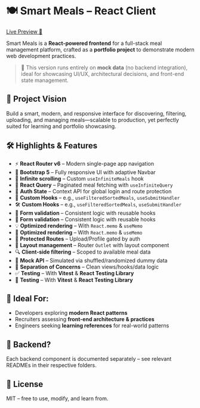 # 🍽️ Smart Meals – React Client

[Live Preview 🚀](https://smartmeal-preview.netlify.app/)

Smart Meals is a **React-powered frontend** for a full-stack meal management platform, crafted as a **portfolio project** to demonstrate modern web development practices.

> 🔌 This version runs entirely on **mock data** (no backend integration), ideal for showcasing UI/UX, architectural decisions, and front-end state management.

## 🎯 Project Vision

Build a smart, modern, and responsive interface for discovering, filtering, uploading, and managing meals—scalable to production, yet perfectly suited for learning and portfolio showcasing.

## 🛠️ Highlights & Features

- ⚡ **React Router v6** – Modern single-page app navigation
- 📱 **Bootstrap 5** – Fully responsive UI with adaptive Navbar
- 🔄 **Infinite scrolling** – Custom `useInfiniteMeals` hook
- 📡 **React Query** – Paginated meal fetching with `useInfiniteQuery`
- 🧾 **Auth State** – Context API for global login and route protection
- 🧰 **Custom Hooks** – e.g., `useFilteredSortedMeals`, `useSubmitHandler`
- 🛠️ **Custom Hooks** – e.g., `useFilteredSortedMeals`, `useSubmitHandler`
- 📝 **Form validation** – Consistent logic with reusable hooks
- 🧮 **Form validation** – Consistent logic with reusable hooks
- 💡 **Optimized rendering** – With `React.memo` & `useMemo`
- 🧠 **Optimized rendering** – With `React.memo` & `useMemo`
- 🔐 **Protected Routes** – Upload/Profile gated by auth
- 🧱 **Layout management** – Router `Outlet` with layout component
- 🔍 **Client-side filtering** – Scoped to available meal data
- 🎲 **Mock API** – Simulated via shuffled/randomized dummy data
- 🧩 **Separation of Concerns** – Clean views/hooks/data logic
- ✅ **Testing** – With **Vitest** & **React Testing Library**
- 🧪 **Testing** – With **Vitest** & **React Testing Library**

## 🧪 Ideal For:

- Developers exploring **modern React patterns**
- Recruiters assessing **front-end architecture & practices**
- Engineers seeking **learning references** for real-world patterns

## 📂 Backend?

Each backend component is documented separately – see relevant READMEs in their respective folders.

## 📜 License

MIT – free to use, modify, and learn from.
